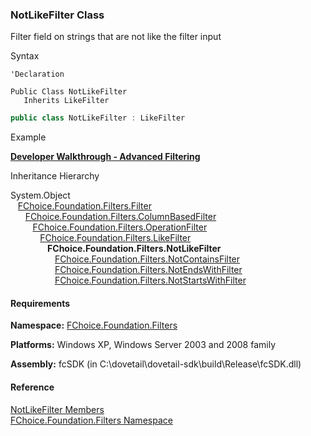 ﻿### NotLikeFilter Class

Filter field on strings that are not like the filter input

Syntax

```vbnet
'Declaration

Public Class NotLikeFilter 
   Inherits LikeFilter
```

```csharp
public class NotLikeFilter : LikeFilter 
```

Example

[**Developer Walkthrough - Advanced Filtering**](/articles/walkthroughs/filtering.md)

Inheritance Hierarchy

System.Object  
   [FChoice.Foundation.Filters.Filter](fcSDK~FChoice.Foundation.Filters.Filter.md)  
      [FChoice.Foundation.Filters.ColumnBasedFilter](fcSDK~FChoice.Foundation.Filters.ColumnBasedFilter.md)  
         [FChoice.Foundation.Filters.OperationFilter](fcSDK~FChoice.Foundation.Filters.OperationFilter.md)  
            [FChoice.Foundation.Filters.LikeFilter](fcSDK~FChoice.Foundation.Filters.LikeFilter.md)  
               **FChoice.Foundation.Filters.NotLikeFilter**  
                  [FChoice.Foundation.Filters.NotContainsFilter](fcSDK~FChoice.Foundation.Filters.NotContainsFilter.md)  
                  [FChoice.Foundation.Filters.NotEndsWithFilter](fcSDK~FChoice.Foundation.Filters.NotEndsWithFilter.md)  
                  [FChoice.Foundation.Filters.NotStartsWithFilter](fcSDK~FChoice.Foundation.Filters.NotStartsWithFilter.md)  

#### Requirements

**Namespace:** [FChoice.Foundation.Filters](fcSDK~FChoice.Foundation.Filters_namespace.md)

**Platforms:** Windows XP, Windows Server 2003 and 2008 family

**Assembly:** fcSDK (in C:\\dovetail\\dovetail-sdk\\build\\Release\\fcSDK.dll)

#### Reference

[NotLikeFilter Members](fcSDK~FChoice.Foundation.Filters.NotLikeFilter_members.md)  
[FChoice.Foundation.Filters Namespace](fcSDK~FChoice.Foundation.Filters_namespace.md)